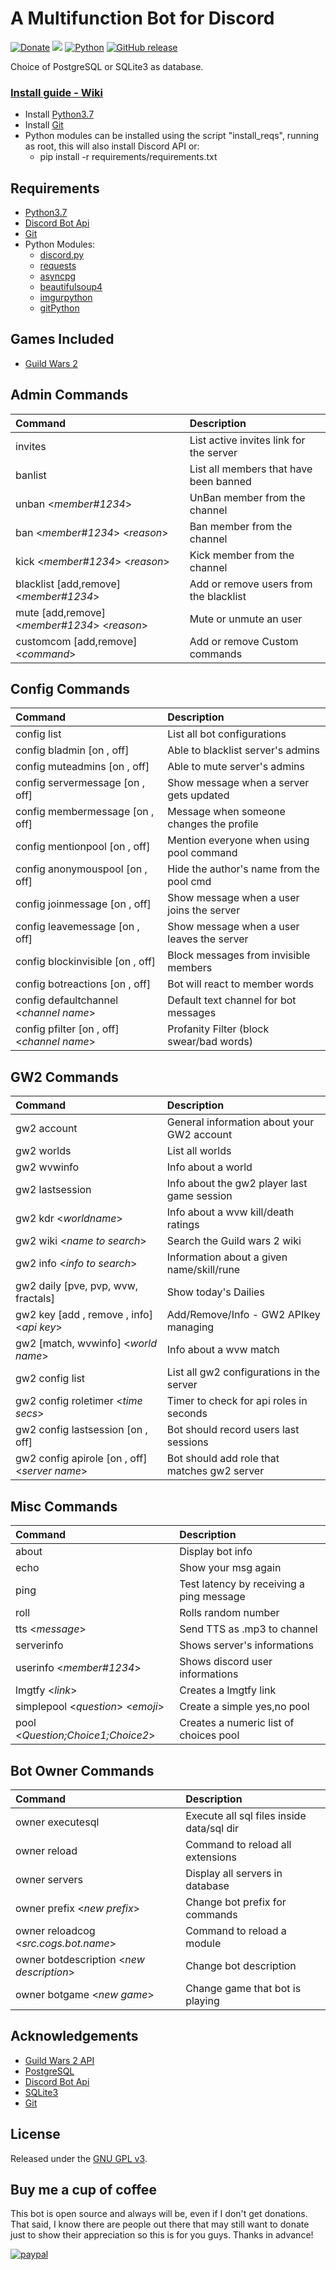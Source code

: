 # A Multifunction Bot for Discord

[![Donate](https://img.shields.io/badge/Donate-PayPal-green.svg?style=plastic)](https://www.paypal.com/cgi-bin/webscr?cmd=_s-xclick&hosted_button_id=38E66BHC4623Y)
[<img src="https://img.shields.io/github/license/ddc/DiscordBot.svg?style=plastic">](https://github.com/ddc/DiscordBot/blob/master/LICENSE) 
[![Python](https://img.shields.io/badge/python-3.7-blue.svg?style=plastic)](https://www.python.org/downloads/release)
[![GitHub release](https://img.shields.io/github/release/ddc/DiscordBot.svg?style=plastic)](https://github.com/ddc/DiscordBot/releases/latest)

Choice of PostgreSQL or SQLite3 as database.

### [Install guide - Wiki](https://ddc.github.io/DiscordBot)
+ Install [Python3.7](https://www.python.org/downloads/release)
+ Install [Git](https://git-scm.com/download/win)
+ Python modules can be installed using the script "install_reqs", running as root, this will also install Discord API or:
    + pip install -r requirements/requirements.txt

## Requirements
+ [Python3.7](https://www.python.org/downloads/release)
+ [Discord Bot Api](https://discordapp.com/developers/applications/me)
+ [Git](https://git-scm.com/download/win)
+ Python Modules:
    + [discord.py](https://pypi.org/project/discord)
    + [requests](https://pypi.python.org/pypi/requests)
    + [asyncpg](https://pypi.python.org/pypi/asyncpg/)
    + [beautifulsoup4](https://pypi.org/project/beautifulsoup4/)
    + [imgurpython](https://pypi.python.org/pypi/imgurpython)
    + [gitPython](https://pypi.python.org/pypi/gitPython)  
    
## Games Included
+ [Guild Wars 2](https://www.guildwars2.com)

## Admin Commands
| Command                                       | Description                                |
|:----------------------------------------------|:-------------------------------------------|
| invites										| List active invites link for the server	 |
| banlist										| List all members that have been banned	 |
| unban <_member#1234_>	  						| UnBan member from the channel				 |
| ban <_member#1234_> <_reason_>				| Ban member from the channel				 |
| kick <_member#1234_> <_reason_>				| Kick member from the channel				 |
| blacklist [add,remove] <_member#1234_>       	| Add or remove users from the blacklist	 |
| mute [add,remove] <_member#1234_> <_reason_>	| Mute or unmute an user					 |
| customcom [add,remove] <_command_>			| Add or remove Custom commands 			 |

## Config Commands
| Command                                       | Description                                |
|:----------------------------------------------|:-------------------------------------------|
| config list									| List all bot configurations				 |
| config bladmin         [on , off]				| Able to blacklist server's admins			 |
| config muteadmins		 [on , off]				| Able to mute server's admins			 	 |
| config servermessage   [on , off]				| Show message when a server gets updated	 |
| config membermessage   [on , off]				| Message when someone changes the profile 	 |
| config mentionpool     [on , off]				| Mention everyone when using pool command   |
| config anonymouspool   [on , off]				| Hide the author's name from the pool cmd   |
| config joinmessage     [on , off]				| Show message when a user joins the server	 |
| config leavemessage    [on , off]				| Show message when a user leaves the server |
| config blockinvisible  [on , off]				| Block messages from invisible members		 |
| config botreactions    [on , off]				| Bot will react to member words			 |
| config defaultchannel <_channel name_>		| Default text channel for bot messages		 |
| config pfilter [on , off]	<_channel name_>	| Profanity Filter (block swear/bad words)	 |

## GW2 Commands
| Command                                       | Description                                |
|:----------------------------------------------|:-------------------------------------------|
| gw2 account                        			| General information about your GW2 account |
| gw2 worlds	 								| List all worlds							 |
| gw2 wvwinfo	 								| Info about a world						 |
| gw2 lastsession	 							| Info about the gw2 player last game session|
| gw2 kdr <_worldname_>	 						| Info about a wvw kill/death ratings        |
| gw2 wiki <_name to search_>					| Search the Guild wars 2 wiki				 |
| gw2 info <_info to search_>					| Information about a given name/skill/rune	 |
| gw2 daily [pve, pvp, wvw, fractals]			| Show today's Dailies						 |
| gw2 key [add , remove , info] <_api key_>		| Add/Remove/Info - GW2 APIkey managing		 |
| gw2 [match, wvwinfo] <_world name_> 			| Info about a wvw match					 |
| gw2 config list								| List all gw2 configurations in the server  |
| gw2 config roletimer <_time secs_>			| Timer to check for api roles in seconds	 |
| gw2 config lastsession [on , off]				| Bot should record users last sessions	 	 |
| gw2 config apirole [on , off] <_server name_>	| Bot should add role that matches gw2 server|

## Misc Commands
| Command                                       | Description                                |
|:----------------------------------------------|:-------------------------------------------|
| about											| Display bot info							 |
| echo											| Show your msg again						 |
| ping											| Test latency by receiving a ping message	 |
| roll 											| Rolls random number					  	 |
| tts <_message_>				                | Send TTS as .mp3 to channel	             |
| serverinfo									| Shows server's informations				 |
| userinfo <_member#1234_>						| Shows discord user informations			 |
| lmgtfy <_link_>								| Creates a lmgtfy link						 |
| simplepool <_question_> <_emoji_>             | Create a simple yes,no pool                |
| pool <_Question;Choice1;Choice2_>				| Creates a numeric list of choices pool	 |

## Bot Owner Commands
| Command                                       | Description                                |
|:----------------------------------------------|:-------------------------------------------|
| owner executesql                              | Execute all sql files inside data/sql dir  |
| owner reload                                  | Command to reload all extensions           |
| owner servers									| Display all servers in database			 |
| owner prefix <_new prefix_>					| Change bot prefix for commands			 |
| owner reloadcog <_src.cogs.bot.name_>			| Command to reload a module				 |
| owner botdescription <_new description_>		| Change bot description					 |
| owner botgame <_new game_>					| Change game that bot is playing			 |

## Acknowledgements
+ [Guild Wars 2 API](https://wiki.guildwars2.com/wiki/API:2)
+ [PostgreSQL](https://www.postgresql.org)
+ [Discord Bot Api](https://discordapp.com/developers/applications/me)
+ [SQLite3](https://sqlite.org)
+ [Git](https://git-scm.com/download)

## License
Released under the [GNU GPL v3](LICENSE).

## Buy me a cup of coffee
This bot is open source and always will be, even if I don't get donations. That said, I know there are people out there that may still want to donate just to show their appreciation so this is for you guys. Thanks in advance!

[![paypal](https://www.paypalobjects.com/en_US/i/btn/btn_donate_SM.gif)](https://www.paypal.com/cgi-bin/webscr?cmd=_s-xclick&hosted_button_id=38E66BHC4623Y)
